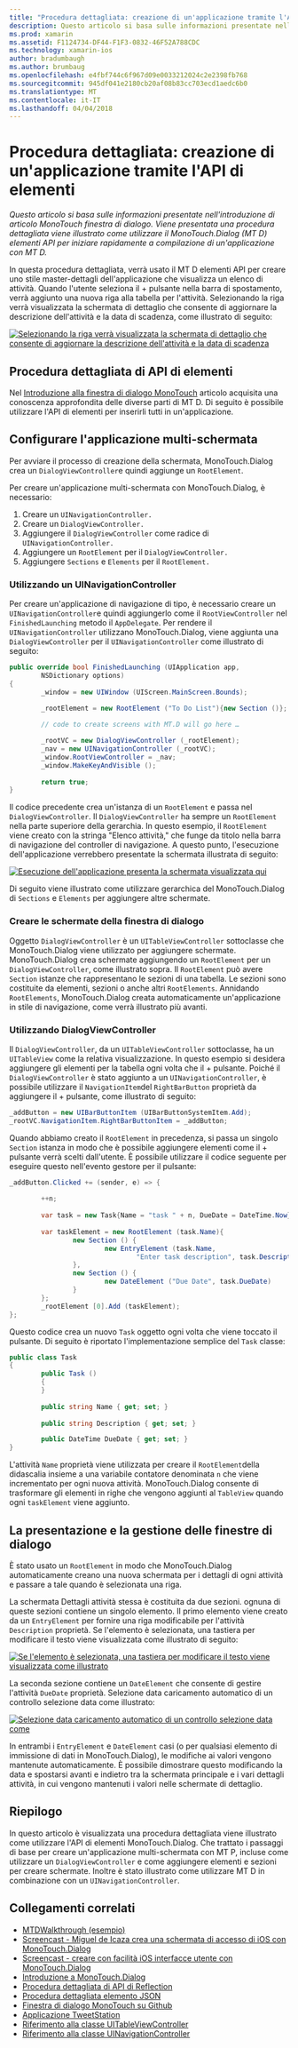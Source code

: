 ```yaml
---
title: "Procedura dettagliata: creazione di un'applicazione tramite l'API di elementi"
description: Questo articolo si basa sulle informazioni presentate nell'introduzione di articolo MonoTouch finestra di dialogo. Viene presentata una procedura dettagliata viene illustrato come utilizzare il MonoTouch.Dialog (MT D) elementi API per iniziare rapidamente a compilazione di un'applicazione con MT D.
ms.prod: xamarin
ms.assetid: F1124734-DF44-F1F3-0832-46F52A788CDC
ms.technology: xamarin-ios
author: bradumbaugh
ms.author: brumbaug
ms.openlocfilehash: e4fbf744c6f967d09e0033212024c2e2398fb768
ms.sourcegitcommit: 945df041e2180cb20af08b83cc703ecd1aedc6b0
ms.translationtype: MT
ms.contentlocale: it-IT
ms.lasthandoff: 04/04/2018
---
```

# <a name="walkthrough---creating-an-application-using-the-elements-api"></a>Procedura dettagliata: creazione di un'applicazione tramite l'API di elementi

_Questo articolo si basa sulle informazioni presentate nell'introduzione di articolo MonoTouch finestra di dialogo. Viene presentata una procedura dettagliata viene illustrato come utilizzare il MonoTouch.Dialog (MT D) elementi API per iniziare rapidamente a compilazione di un'applicazione con MT D._

In questa procedura dettagliata, verrà usato il MT D elementi API per creare uno stile master-dettagli dell'applicazione che visualizza un elenco di attività. Quando l'utente seleziona il <span class="ui"> + </span> pulsante nella barra di spostamento, verrà aggiunto una nuova riga alla tabella per l'attività. Selezionando la riga verrà visualizzata la schermata di dettaglio che consente di aggiornare la descrizione dell'attività e la data di scadenza, come illustrato di seguito:

 [![](elements-api-walkthrough-images/01-task-list-app.png "Selezionando la riga verrà visualizzata la schermata di dettaglio che consente di aggiornare la descrizione dell'attività e la data di scadenza")](elements-api-walkthrough-images/01-task-list-app.png#lightbox)

 <a name="Elements_API_Walkthrough" />


## <a name="elements-api-walkthrough"></a>Procedura dettagliata di API di elementi

Nel [Introduzione alla finestra di dialogo MonoTouch](~/ios/user-interface/monotouch.dialog/index.md) articolo acquisita una conoscenza approfondita delle diverse parti di MT D. Di seguito è possibile utilizzare l'API di elementi per inserirli tutti in un'applicazione.

 <a name="Setting_up_the_Multi-Screen_Application" />


## <a name="setting-up-the-multi-screen-application"></a>Configurare l'applicazione multi-schermata

Per avviare il processo di creazione della schermata, MonoTouch.Dialog crea un `DialogViewController`e quindi aggiunge un `RootElement`.

Per creare un'applicazione multi-schermata con MonoTouch.Dialog, è necessario:

1.  Creare un  `UINavigationController.`
1.  Creare un  `DialogViewController.`
1.  Aggiungere il `DialogViewController` come radice di  `UINavigationController.` 
1.  Aggiungere un `RootElement` per il  `DialogViewController.`
1.  Aggiungere `Sections` e `Elements` per il  `RootElement.` 


 <a name="Using_A_UINavigationController" />


### <a name="using-a-uinavigationcontroller"></a>Utilizzando un UINavigationController

Per creare un'applicazione di navigazione di tipo, è necessario creare un `UINavigationController`e quindi aggiungerlo come il `RootViewController` nel `FinishedLaunching` metodo il `AppDelegate`. Per rendere il `UINavigationController` utilizzano MonoTouch.Dialog, viene aggiunta una `DialogViewController` per il `UINavigationController` come illustrato di seguito:

```csharp
public override bool FinishedLaunching (UIApplication app, 
        NSDictionary options)
{
        _window = new UIWindow (UIScreen.MainScreen.Bounds);
            
        _rootElement = new RootElement ("To Do List"){new Section ()};

        // code to create screens with MT.D will go here …

        _rootVC = new DialogViewController (_rootElement);
        _nav = new UINavigationController (_rootVC);
        _window.RootViewController = _nav;
        _window.MakeKeyAndVisible ();
            
        return true;
}
```

Il codice precedente crea un'istanza di un `RootElement` e passa nel `DialogViewController`. Il `DialogViewController` ha sempre un `RootElement` nella parte superiore della gerarchia. In questo esempio, il `RootElement` viene creato con la stringa "Elenco attività," che funge da titolo nella barra di navigazione del controller di navigazione. A questo punto, l'esecuzione dell'applicazione verrebbero presentate la schermata illustrata di seguito:

 [![](elements-api-walkthrough-images/02-to-do-list-screen-.png "Esecuzione dell'applicazione presenta la schermata visualizzata qui")](elements-api-walkthrough-images/02-to-do-list-screen-.png#lightbox)

Di seguito viene illustrato come utilizzare gerarchica del MonoTouch.Dialog di `Sections` e `Elements` per aggiungere altre schermate.

 <a name="Creating_the_Dialog_Screens" />


### <a name="creating-the-dialog-screens"></a>Creare le schermate della finestra di dialogo

Oggetto `DialogViewController` è un `UITableViewController` sottoclasse che MonoTouch.Dialog viene utilizzato per aggiungere schermate. MonoTouch.Dialog crea schermate aggiungendo un `RootElement` per un `DialogViewController`, come illustrato sopra. Il `RootElement` può avere `Section` istanze che rappresentano le sezioni di una tabella.
Le sezioni sono costituite da elementi, sezioni o anche altri `RootElements`. Annidando `RootElements`, MonoTouch.Dialog creata automaticamente un'applicazione in stile di navigazione, come verrà illustrato più avanti.

 <a name="Using_DialogViewController" />


### <a name="using-dialogviewcontroller"></a>Utilizzando DialogViewController

Il `DialogViewController`, da un `UITableViewController` sottoclasse, ha un `UITableView` come la relativa visualizzazione. In questo esempio si desidera aggiungere gli elementi per la tabella ogni volta che il <span class="ui"> + </span> pulsante. Poiché il `DialogViewController` è stato aggiunto a un `UINavigationController`, è possibile utilizzare il `NavigationItem`del `RightBarButton` proprietà da aggiungere il <span class="ui"> + </span> pulsante, come illustrato di seguito:

```csharp
_addButton = new UIBarButtonItem (UIBarButtonSystemItem.Add);
_rootVC.NavigationItem.RightBarButtonItem = _addButton;
```

Quando abbiamo creato il `RootElement` in precedenza, si passa un singolo `Section` istanza in modo che è possibile aggiungere elementi come il <span class="ui"> + </span> pulsante verrà scelti dall'utente. È possibile utilizzare il codice seguente per eseguire questo nell'evento gestore per il pulsante:

```csharp
_addButton.Clicked += (sender, e) => {
                
        ++n;
                
        var task = new Task{Name = "task " + n, DueDate = DateTime.Now};
                
        var taskElement = new RootElement (task.Name){
                new Section () {
                        new EntryElement (task.Name, 
                                "Enter task description", task.Description)
                },
                new Section () {
                        new DateElement ("Due Date", task.DueDate)
                }
        };
        _rootElement [0].Add (taskElement);
};
```

Questo codice crea un nuovo `Task` oggetto ogni volta che viene toccato il pulsante. Di seguito è riportato l'implementazione semplice del `Task` classe:

```csharp
public class Task
{   
        public Task ()
        {
        }
        
        public string Name { get; set; }
        
        public string Description { get; set; }

        public DateTime DueDate { get; set; }
}
```

 []()

L'attività `Name` proprietà viene utilizzata per creare il `RootElement`della didascalia insieme a una variabile contatore denominata `n` che viene incrementato per ogni nuova attività. MonoTouch.Dialog consente di trasformare gli elementi in righe che vengono aggiunti al `TableView` quando ogni `taskElement` viene aggiunto.

 <a name="Presenting_and_Managing_Dialog_Screens" />


## <a name="presenting-and-managing-dialog-screens"></a>La presentazione e la gestione delle finestre di dialogo

È stato usato un `RootElement` in modo che MonoTouch.Dialog automaticamente creano una nuova schermata per i dettagli di ogni attività e passare a tale quando è selezionata una riga.

La schermata Dettagli attività stessa è costituita da due sezioni. ognuna di queste sezioni contiene un singolo elemento. Il primo elemento viene creato da un `EntryElement` per fornire una riga modificabile per l'attività `Description` proprietà. Se l'elemento è selezionata, una tastiera per modificare il testo viene visualizzata come illustrato di seguito:

 [![](elements-api-walkthrough-images/03-create-task.png "Se l'elemento è selezionata, una tastiera per modificare il testo viene visualizzata come illustrato")](elements-api-walkthrough-images/03-create-task.png#lightbox)

La seconda sezione contiene un `DateElement` che consente di gestire l'attività `DueDate` proprietà. Selezione data caricamento automatico di un controllo selezione data come illustrato:

 [![](elements-api-walkthrough-images/04-date-picker.png "Selezione data caricamento automatico di un controllo selezione data come")](elements-api-walkthrough-images/04-date-picker.png#lightbox)

In entrambi i `EntryElement` e `DateElement` casi (o per qualsiasi elemento di immissione di dati in MonoTouch.Dialog), le modifiche ai valori vengono mantenute automaticamente. È possibile dimostrare questo modificando la data e spostarsi avanti e indietro tra la schermata principale e i vari dettagli attività, in cui vengono mantenuti i valori nelle schermate di dettaglio.

 <a name="Summary" />


## <a name="summary"></a>Riepilogo

In questo articolo è visualizzata una procedura dettagliata viene illustrato come utilizzare l'API di elementi MonoTouch.Dialog. Che trattato i passaggi di base per creare un'applicazione multi-schermata con MT P, incluse come utilizzare un `DialogViewController` e come aggiungere elementi e sezioni per creare schermate. Inoltre è stato illustrato come utilizzare MT D in combinazione con un `UINavigationController`.


## <a name="related-links"></a>Collegamenti correlati

- [MTDWalkthrough (esempio)](https://developer.xamarin.com/samples/MTDWalkthrough/)
- [Screencast - Miguel de Icaza crea una schermata di accesso di iOS con MonoTouch.Dialog](http://youtu.be/3butqB1EG0c)
- [Screencast - creare con facilità iOS interfacce utente con MonoTouch.Dialog](http://youtu.be/j7OC5r8ZkYg)
- [Introduzione a MonoTouch.Dialog](~/ios/user-interface/monotouch.dialog/index.md)
- [Procedura dettagliata di API di Reflection](~/ios/user-interface/monotouch.dialog/reflection-api-walkthrough.md)
- [Procedura dettagliata elemento JSON](~/ios/user-interface/monotouch.dialog/json-element-walkthrough.md)
- [Finestra di dialogo MonoTouch su Github](https://github.com/migueldeicaza/MonoTouch.Dialog)
- [Applicazione TweetStation](https://github.com/migueldeicaza/TweetStation)
- [Riferimento alla classe UITableViewController](http://developer.apple.com/library/ios/#DOCUMENTATION/UIKit/Reference/UITableViewController_Class/Reference/Reference.html)
- [Riferimento alla classe UINavigationController](http://developer.apple.com/library/ios/#documentation/UIKit/Reference/UINavigationController_Class/Reference/Reference.html)
